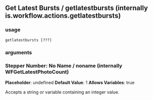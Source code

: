 
## Get Latest Bursts / getlatestbursts (internally is.workflow.actions.getlatestbursts)

### usage
`getlatestbursts [???]`

### arguments
### Stepper Number: No Name / noname (internally WFGetLatestPhotoCount)
**Placeholder**: undefined
**Default Value**: 1
**Allows Variables**: true


Accepts a string 
or variable
containing an integer value.
